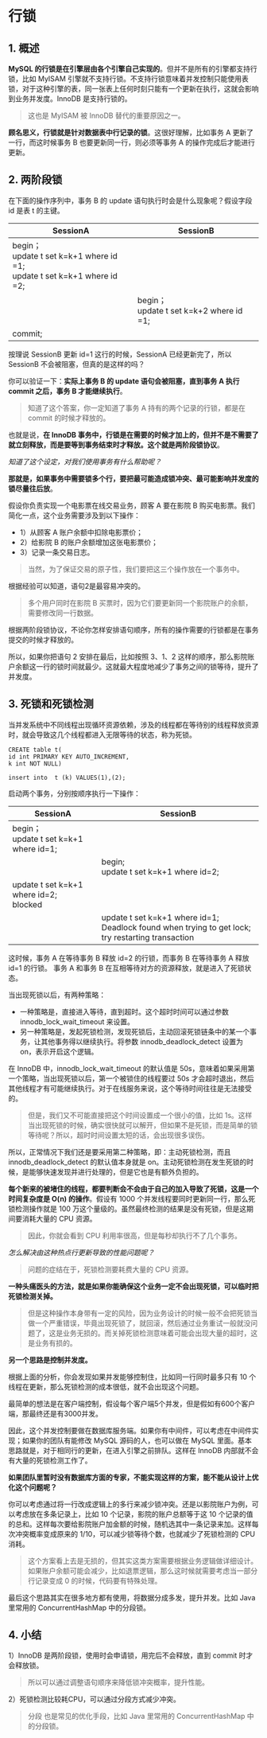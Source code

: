 # 行锁

## 1. 概述

**MySQL 的行锁是在引擎层由各个引擎自己实现的**。但并不是所有的引擎都支持行锁，比如 MyISAM 引擎就不支持行锁。不支持行锁意味着并发控制只能使用表锁，对于这种引擎的表，同一张表上任何时刻只能有一个更新在执行，这就会影响到业务并发度。InnoDB 是支持行锁的。

> 这也是 MyISAM 被 InnoDB 替代的重要原因之一。



**顾名思义，行锁就是针对数据表中行记录的锁**。这很好理解，比如事务 A 更新了一行，而这时候事务 B 也要更新同一行，则必须等事务 A 的操作完成后才能进行更新。



## 2. 两阶段锁

在下面的操作序列中，事务 B 的 update 语句执行时会是什么现象呢？假设字段 id 是表 t 的主键。

| SessionA                                                     | SessionB                                    |
| ------------------------------------------------------------ | ------------------------------------------- |
| begin；<br/>update t set k=k+1 where id =1;<br/>update t set k=k+1 where id =2; |                                             |
|                                                              | begin；<br/>update t set k=k+2 where id =1; |
| commit;                                                      |                                             |



按理说 SessionB 更新 id=1 这行的时候，SessionA 已经更新完了，所以 SessionB 不会被阻塞，但真的是这样的吗？

你可以验证一下：**实际上事务 B 的 update 语句会被阻塞，直到事务 A 执行 commit 之后，事务 B 才能继续执行**。

> 知道了这个答案，你一定知道了事务 A 持有的两个记录的行锁，都是在 commit 的时候才释放的。

也就是说，**在 InnoDB 事务中，行锁是在需要的时候才加上的，但并不是不需要了就立刻释放，而是要等到事务结束时才释放。这个就是两阶段锁协议**。



*知道了这个设定，对我们使用事务有什么帮助呢？*

**那就是，如果事务中需要锁多个行，要把最可能造成锁冲突、最可能影响并发度的锁尽量往后放**。

假设你负责实现一个电影票在线交易业务，顾客 A 要在影院 B 购买电影票。我们简化一点，这个业务需要涉及到以下操作：

* 1）从顾客 A 账户余额中扣除电影票价；
* 2）给影院 B 的账户余额增加这张电影票价；
* 3）记录一条交易日志。

>  当然，为了保证交易的原子性，我们要把这三个操作放在一个事务中。

根据经验可以知道，语句2是最容易冲突的。

> 多个用户同时在影院 B 买票时，因为它们要更新同一个影院账户的余额，需要修改同一行数据。

根据两阶段锁协议，不论你怎样安排语句顺序，所有的操作需要的行锁都是在事务提交的时候才释放的。

所以，如果你把语句 2 安排在最后，比如按照 3、1、2 这样的顺序，那么影院账户余额这一行的锁时间就最少。这就最大程度地减少了事务之间的锁等待，提升了并发度。



## 3. 死锁和死锁检测

当并发系统中不同线程出现循环资源依赖，涉及的线程都在等待别的线程释放资源时，就会导致这几个线程都进入无限等待的状态，称为死锁。

```MySQL
CREATE table t(
id int PRIMARY KEY AUTO_INCREMENT,
k int NOT NULL)

insert into  t (k) VALUES(1),(2);
```

启动两个事务，分别按顺序执行一下操作：

| SessionA                                   | SessionB                                                     |
| ------------------------------------------ | ------------------------------------------------------------ |
| begin；<br/>update t set k=k+1 where id=1; |                                                              |
|                                            | begin;<br/>update t set k=k+1 where id=2;                    |
| update t set k=k+1 where id=2;<br/>blocked |                                                              |
|                                            | update t set k=k+1 where id=1;<br/>Deadlock found when trying to get lock; try restarting transaction |

这时候，事务 A 在等待事务 B 释放 id=2 的行锁，而事务 B 在等待事务 A 释放 id=1 的行锁。 事务 A 和事务 B 在互相等待对方的资源释放，就是进入了死锁状态。

当出现死锁以后，有两种策略：

* 一种策略是，直接进入等待，直到超时。这个超时时间可以通过参数 innodb_lock_wait_timeout 来设置。
* 另一种策略是，发起死锁检测，发现死锁后，主动回滚死锁链条中的某一个事务，让其他事务得以继续执行。将参数 innodb_deadlock_detect 设置为 on，表示开启这个逻辑。



在 InnoDB 中，innodb_lock_wait_timeout 的默认值是 50s，意味着如果采用第一个策略，当出现死锁以后，第一个被锁住的线程要过 50s 才会超时退出，然后其他线程才有可能继续执行。对于在线服务来说，这个等待时间往往是无法接受的。

> 但是，我们又不可能直接把这个时间设置成一个很小的值，比如 1s。这样当出现死锁的时候，确实很快就可以解开，但如果不是死锁，而是简单的锁等待呢？所以，超时时间设置太短的话，会出现很多误伤。

所以，正常情况下我们还是要采用第二种策略，即：主动死锁检测，而且 innodb_deadlock_detect 的默认值本身就是 on。主动死锁检测在发生死锁的时候，是能够快速发现并进行处理的，但是它也是有额外负担的。

**每个新来的被堵住的线程，都要判断会不会由于自己的加入导致了死锁，这是一个时间复杂度是 O(n) 的操作**。假设有 1000 个并发线程要同时更新同一行，那么死锁检测操作就是 100 万这个量级的。虽然最终检测的结果是没有死锁，但是这期间要消耗大量的 CPU 资源。

> 因此，你就会看到 CPU 利用率很高，但是每秒却执行不了几个事务。

*怎么解决由这种热点行更新导致的性能问题呢？*

> 问题的症结在于，死锁检测要耗费大量的 CPU 资源。

**一种头痛医头的方法，就是如果你能确保这个业务一定不会出现死锁，可以临时把死锁检测关掉。**

> 但是这种操作本身带有一定的风险，因为业务设计的时候一般不会把死锁当做一个严重错误，毕竟出现死锁了，就回滚，然后通过业务重试一般就没问题了，这是业务无损的。而关掉死锁检测意味着可能会出现大量的超时，这是业务有损的。

**另一个思路是控制并发度。**

根据上面的分析，你会发现如果并发能够控制住，比如同一行同时最多只有 10 个线程在更新，那么死锁检测的成本很低，就不会出现这个问题。

最简单的想法是在客户端控制，假设每个客户端5个并发，但是假如有600个客户端，那最终还是有3000并发。

因此，这个并发控制要做在数据库服务端。如果你有中间件，可以考虑在中间件实现；如果你的团队有能修改 MySQL 源码的人，也可以做在 MySQL 里面。基本思路就是，对于相同行的更新，在进入引擎之前排队。这样在 InnoDB 内部就不会有大量的死锁检测工作了。

**如果团队里暂时没有数据库方面的专家，不能实现这样的方案，能不能从设计上优化这个问题呢？**

你可以考虑通过将一行改成逻辑上的多行来减少锁冲突。还是以影院账户为例，可以考虑放在多条记录上，比如 10 个记录，影院的账户总额等于这 10 个记录的值的总和。这样每次要给影院账户加金额的时候，随机选其中一条记录来加。这样每次冲突概率变成原来的 1/10，可以减少锁等待个数，也就减少了死锁检测的 CPU 消耗。

> 这个方案看上去是无损的，但其实这类方案需要根据业务逻辑做详细设计。如果账户余额可能会减少，比如退票逻辑，那么这时候就需要考虑当一部分行记录变成 0 的时候，代码要有特殊处理。



最后这个思路其实在很多地方都有使用，将数据分成多发，提升并发。比如 Java 里常用的 ConcurrentHashMap 中的分段锁。



## 4. 小结

1）InnoDB 是两阶段锁，使用时会申请锁，用完后不会释放，直到 commit 时才会释放锁。

> 所以可以通过调整语句顺序来降低锁冲突概率，提升性能。

2）死锁检测比较耗CPU，可以通过分段方式减少冲突。

> 分段 也是常见的优化手段，比如 Java 里常用的 ConcurrentHashMap 中的分段锁。

